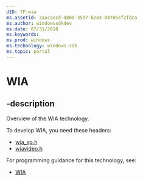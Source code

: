 ```yaml
---
UID: TP:wia
ms.assetid: 3aacaecd-d808-35d7-b283-04705ef2fdca
ms.author: windowssdkdev
ms.date: 07/31/2018
ms.keywords: 
ms.prod: windows
ms.technology: windows-sdk
ms.topic: portal
---
```


# WIA

## -description

Overview of the WIA technology.

To develop WIA, you need these headers:

 * [wia_xp.h](../wia_xp/index.md)
 * [wiavideo.h](../wiavideo/index.md)

For programming guidance for this technology, see:
* [WIA](/windows/desktop/wia)


